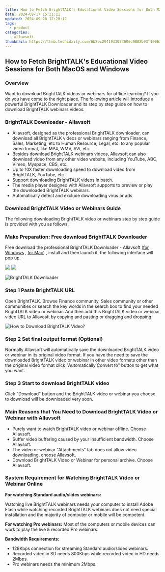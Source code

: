 ```yaml
---
title: How to Fetch BrightTALK's Educational Video Sessions for Both MacOS and Windows
date: 2024-09-17 15:31:11
updated: 2024-09-20 12:20:12
tags:
  - product
categories:
  - allavsoft
thumbnail: https://thmb.techidaily.com/6b2ec2941933023600c9882b03f190635c85fa9ba36f059f6adc757c4d4da9ce.jpg
---
```


## How to Fetch BrightTALK's Educational Video Sessions for Both MacOS and Windows

### Overview

Want to download BrightTALK videos or webinars for offline learning? If you do you have come to the right place. The following article will introduce a powerful BrightTALK Downloader and its step by step guide on how to download BrightTALK webinars videos.

### BrightTALK Downloader - Allavsoft

* Allavsoft, designed as the professional BrightTALK downloader, can download all BrightTALK videos or webinars ranging from Finance, Sales, Marketing, etc to Human Resource, Legal, etc. to any popular video format, like MP4, WMV, AVI, etc.
* Besides download BrightTALK webinars videos, Allavsoft can also download video from any other video website, including YouTube, ABC, Vimeo, Myspace, CBS, etc.
* Up to 10X faster downloading speed to download video from BrightTALK, YouTube, etc.
* Support downloading BrightTALK videos in batch.
* The media player designed with Allavsoft supports to preview or play the downloaded BrightTALK webinars.
* Automatically detect and exclude downloading virus or ads.

### Download BrightTALK Video or Webinars Guide

The following downloading BrightTALK video or webinars step by step guide is provided with you as follows.

### Make Preparation: Free download BrightTALK Downloader

Free download the professional BrightTALK Downloader - Allavsoft ([for Windows](https://tools.techidaily.com/allavsoft/products/) , [for Mac](https://tools.techidaily.com/allavsoft/products/)) , install and then launch it, the following interface will pop up.

[![](https://www.allavsoft.com/how-to/../images/how-to/free-download-win.jpg)](https://tools.techidaily.com/allavsoft/products/) [![](https://www.allavsoft.com/how-to/../images/how-to/free-download-mac.jpg)](https://tools.techidaily.com/allavsoft/products/)

![BrightTALK Downloader](https://www.allavsoft.com/how-to/../images/allavsoft/screen-shot-600.jpg)

### Step 1 Paste BrightTALK URL

Open BrightTALK. Browse Finance community, Sales community or other communities or search the key words in the search box to find your needed BrightTALK video or webinar. And then add this BrightTALK video or webinar video URL to Allavosft by copying and pasting or dragging and dropping.

![How to Download BrightTALK Video?](https://www.allavsoft.com/how-to/../images/how-to/download-rtmp-video/download-rtmp-video.jpg)

### Step 2 Set final output format (Optional)

Normally Allavsoft will automatically save the downloaded BrightTALK video or webinar in its original video format. If you have the need to save the downloaded BrightTALK video or webinar in other video formats other than the original video format click "Automatically Convert to" button to get what you want.

### Step 3 Start to download BrightTALK video

Click "Download" button and the BrightTALK video or webinar you choose to download will be downloaded very soon.

### Main Reasons that You Need to Download BrightTALK Video or Webinar with Allavsoft

* Purely want to watch BrightTALK video or webinar offline. Choose Allavsoft.
* Suffer video buffering caused by your insufficient bandwidth. Choose Allavsoft.
* The video or webinar "Attachments" tab does not allow video downloading, choose Allavsoft.
* Download BrightTALK Video or Webinar for personal archive. Choose Allavsoft.

### System Requirement for Watching BrightTALK Video or Webinar Online

**For watching Standard audio/slides webinars:**

Watching live BrightTALK webinars needs your computer to install Adobe Flash while watching recorded BrightTALK webinars does not need special installation and the majority of computer or mobile will be competent.

**For watching Pro webinars:** Most of the computers or mobile devices can work to play the live & recorded Pro webinars.

**Bandwidth Requirements:**

* 128Kbps connection for streaming Standard audio/slides webinars.
* Recorded video in SD needs 800Kbps while recorded video in HD needs 2Mbps.
* Pro webinars needs the minimum 2Mbps.

<ins class="adsbygoogle"
     style="display:block"
     data-ad-format="autorelaxed"
     data-ad-client="ca-pub-7571918770474297"
     data-ad-slot="1223367746"></ins>



<ins class="adsbygoogle"
     style="display:block"
     data-ad-client="ca-pub-7571918770474297"
     data-ad-slot="8358498916"
     data-ad-format="auto"
     data-full-width-responsive="true"></ins>
